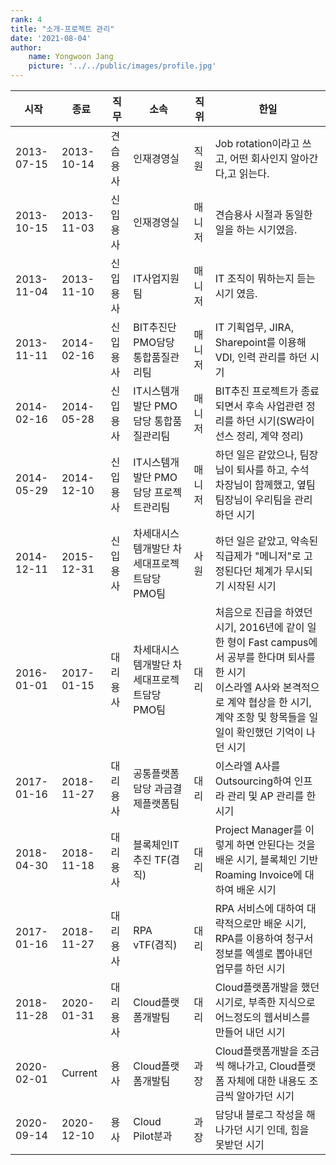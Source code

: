```yaml
---
rank: 4
title: "소개-프로젝트 관리" 
date: '2021-08-04'
author:
    name: Yongwoon Jang
    picture: '../../public/images/profile.jpg'
---
```

<table>
    <thead>
        <tr>
            <th>시작</th>
            <th>종료</th>
            <th>직무</th>
            <th>소속</th>
            <th>직위</th>
            <th>한일</th>
        </tr>
    </thead>
    <tbody>
        <tr>
            <td>2013-07-15</td>
            <td>2013-10-14</td>
            <td>견습용사</td>
            <td>인재경영실</td>
            <td>직원</td>
            <td>Job rotation이라고 쓰고, 어떤 회사인지 알아간다,고 읽는다.</td>
        </tr>
        <tr>
            <td>2013-10-15</td>
            <td>2013-11-03</td>
            <td>신입용사</td>
            <td>인재경영실</td>
            <td>매니저</td>
            <td>견습용사 시절과 동일한 일을 하는 시기였음.</td>
        </tr>
        <tr>
            <td>2013-11-04</td>
            <td>2013-11-10</td>
            <td>신입용사</td>
            <td>IT사업지원팀</td>
            <td>매니저</td>
            <td>IT 조직이 뭐하는지 듣는 시기 였음.</td>
        </tr>
        <tr>
            <td>2013-11-11</td>
            <td>2014-02-16</td>
            <td>신입용사</td>
            <td>BIT추진단 PMO담당 통합품질관리팀</td>
            <td>매니저</td>
            <td>IT 기획업무, JIRA, Sharepoint를 이용해 VDI, 인력 관리를 하던 시기</td>
        </tr>
        <tr>
            <td>2014-02-16</td>
            <td>2014-05-28</td>
            <td>신입용사</td>
            <td>IT시스템개발단 PMO담당 통합품질관리팀</td>
            <td>매니저</td>
            <td>BIT추진 프로젝트가 종료되면서 후속 사업관련 정리를 하던 시기(SW라이선스 정리, 계약 정리)</td>
        </tr>
        <tr>
            <td>2014-05-29</td>
            <td>2014-12-10</td>
            <td>신입용사</td>
            <td>IT시스템개발단 PMO담당 프로젝트관리팀</td>
            <td>매니저</td>
            <td>하던 일은 같았으나, 팀장님이 퇴사를 하고, 수석 차장님이 함께했고, 옆팀 팀장님이 우리팀을 관리하던 시기</td>
        </tr>
        <tr>
            <td>2014-12-11</td>
            <td>2015-12-31</td>
            <td>신입용사</td>
            <td>차세대시스템개발단 차세대프로젝트담당 PMO팀</td>
            <td>사원</td>
            <td>하던 일은 같았고, 약속된 직급제가 "메니저"로 고정된다던 체계가 무시되기 시작된 시기</td>
        </tr>
        <tr>
            <td>2016-01-01</td>
            <td>2017-01-15</td>
            <td>대리용사</td>
            <td>차세대시스템개발단 차세대프로젝트담당 PMO팀</td>
            <td>대리</td>
            <td>
                처음으로 진급을 하였던 시기, 2016년에 같이 일한 형이 Fast campus에서 공부를 한다며 퇴사를 한 시기<br/>
                이스라엘 A사와 본격적으로 계약 협상을 한 시기, 계약 조항 및 항목들을 일일이 확인했던 기억이 나던 시기 
            </td>
        </tr>
        <tr>
            <td>2017-01-16</td>
            <td>2018-11-27</td>
            <td>대리용사</td>
            <td>공통플랫폼담당 과금결제플랫폼팀</td>
            <td>대리</td>
            <td>이스라엘 A사를 Outsourcing하여 인프라 관리 및 AP 관리를 한 시기</td>
        </tr>
        <tr>
            <td>2018-04-30</td>
            <td>2018-11-18</td>
            <td>대리용사</td>
            <td>블록체인IT추진 TF(겸직)</td>
            <td>대리</td>
            <td>Project Manager를 이렇게 하면 안된다는 것을 배운 시기, 블록체인 기반 Roaming Invoice에 대하여 배운 시기</td>
        </tr>
        <tr>
            <td>2017-01-16</td>
            <td>2018-11-27</td>
            <td>대리용사</td>
            <td>RPA vTF(겸직)</td>
            <td>대리</td>
            <td>RPA 서비스에 대하여 대략적으로만 배운 시기, RPA를 이용하여 청구서 정보를 엑셀로 뽑아내던 업무를 하던 시기</td>
        </tr>
        <tr>
            <td>2018-11-28</td>
            <td>2020-01-31</td>
            <td>대리용사</td>
            <td>Cloud플랫폼개발팀</td>
            <td>대리</td>
            <td>Cloud플랫폼개발을 했던 시기로, 부족한 지식으로 어느정도의 웹서비스를 만들어 내던 시기</td>
        </tr>
        <tr>
            <td>2020-02-01</td>
            <td>Current</td>
            <td>용사</td>
            <td>Cloud플랫폼개발팀</td>
            <td>과장</td>
            <td>Cloud플랫폼개발을 조금씩 해나가고, Cloud플랫폼 자체에 대한 내용도 조금씩 알아가던 시기</td>
        </tr>
        <tr>
            <td>2020-09-14</td>
            <td>2020-12-10</td>
            <td>용사</td>
            <td>Cloud Pilot분과</td>
            <td>과장</td>
            <td>담당내 블로그 작성을 해나가던 시기 인데, 힘을 못받던 시기</td>
        </tr>
    </tbody>
</table>